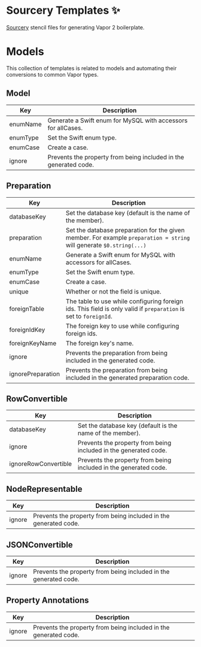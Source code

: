# Sourcery Templates ✨
[Sourcery](https://github.com/krzysztofzablocki/Sourcery) stencil files for generating Vapor 2 boilerplate.

# Models
This collection of templates is related to models and automating their conversions to common Vapor types.

## Model
|  Key      | Description                                                     |
| --------- | ----------------------------------------------------------------|
|  enumName | Generate a Swift enum for MySQL with accessors for allCases.    |
|  enumType | Set the Swift enum type.                                        |
|  enumCase | Create a case.                                                  |
|  ignore   | Prevents the property from being included in the generated code.|

## Preparation
| Key               | Description                                                                                                         |
| ----------------- | --------------------------------------------------------------------------------------------------------------------|
| databaseKey       | Set the database key (default is the name of the member).                                                           |
| preparation       | Set the database preparation for the given member. For example `preparation = string` will generate `$0.string(...)`|
| enumName          | Generate a Swift enum for MySQL with accessors for allCases.                                                        |
| enumType          | Set the Swift enum type.                                                                                            |
| enumCase          | Create a case.                                                                                                      |
| unique            | Whether or not the field is unique.                                                                                 |
| foreignTable      | The table to use while configuring foreign ids. This field is only valid if `preparation` is set to `foreignId`.    |
| foreignIdKey      | The foreign key to use while configuring foreign ids.                                                               |
| foreignKeyName    | The foreign key's name.                                                                                             |
| ignore            | Prevents the preparation from being included in the generated code.                                                 |
| ignorePreparation | Prevents the preparation from being included in the generated preparation code.                                     |

## RowConvertible
| Key                  | Description                                                      |
| -------------------- | ---------------------------------------------------------------- |
| databaseKey          | Set the database key (default is the name of the member).        |
| ignore               | Prevents the property from being included in the generated code. |
| ignoreRowConvertible | Prevents the property from being included in the generated code. |

## NodeRepresentable
| Key   | Description                                                      |
| ------| ---------------------------------------------------------------- |
| ignore| Prevents the property from being included in the generated code. |

## JSONConvertible
| Key   | Description                                                      |
| ------| ---------------------------------------------------------------- |
| ignore| Prevents the property from being included in the generated code. |

## Property Annotations

| Key   | Description                                                      |
| ------| ---------------------------------------------------------------- |
| ignore| Prevents the property from being included in the generated code. |